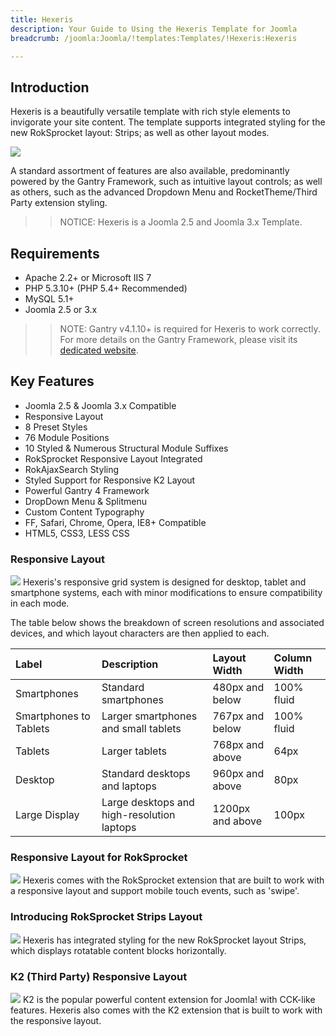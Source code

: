 ```yaml
---
title: Hexeris
description: Your Guide to Using the Hexeris Template for Joomla
breadcrumb: /joomla:Joomla/!templates:Templates/!Hexeris:Hexeris

---
```


Introduction
-----
Hexeris is a beautifully versatile template with rich style elements to invigorate your site content. The template supports integrated styling for the new RokSprocket layout: Strips; as well as other layout modes.

![][hexeris]

A standard assortment of features are also available, predominantly powered by the Gantry Framework, such as intuitive layout controls; as well as others, such as the advanced Dropdown Menu and RocketTheme/Third Party extension styling.

>> NOTICE: Hexeris is a Joomla 2.5 and Joomla 3.x Template.

Requirements
-----
* Apache 2.2+ or Microsoft IIS 7
* PHP 5.3.10+ (PHP 5.4+ Recommended)
* MySQL 5.1+
* Joomla 2.5 or 3.x

>> NOTE: Gantry v4.1.10+ is required for Hexeris to work correctly. For more details on the Gantry Framework, please visit its [dedicated website](http://www.gantry-framework.org/).

Key Features
-----
* Joomla 2.5 & Joomla 3.x Compatible
* Responsive Layout
* 8 Preset Styles
* 76 Module Positions
* 10 Styled & Numerous Structural Module Suffixes
* RokSprocket Responsive Layout Integrated
* RokAjaxSearch Styling
* Styled Support for Responsive K2 Layout
* Powerful Gantry 4 Framework
* DropDown Menu & Splitmenu
* Custom Content Typography
* FF, Safari, Chrome, Opera, IE8+ Compatible
* HTML5, CSS3, LESS CSS

### Responsive Layout
![][responsive]
Hexeris's responsive grid system is designed for desktop, tablet and smartphone systems, each with minor modifications to ensure compatibility in each mode.

The table below shows the breakdown of screen resolutions and associated devices, and which layout characters are then applied to each.

| Label                  | Description                                | Layout Width     | Column Width |  
| :--------------------- | :----------------------------------------- | :--------------- | :----------- |  
| Smartphones            | Standard smartphones                       | 480px and below  | 100% fluid   |  
| Smartphones to Tablets | Larger smartphones and small tablets       | 767px and below  | 100% fluid   |  
| Tablets                | Larger tablets                             | 768px and above  | 64px         |  
| Desktop                | Standard desktops and laptops              | 960px and above  | 80px         |  
| Large Display          | Large desktops and high-resolution laptops | 1200px and above | 100px        | 

### Responsive Layout for RokSprocket
![][roksprocket]
Hexeris comes with the RokSprocket extension that are built to work with a responsive layout and support mobile touch events, such as 'swipe'.

### Introducing RokSprocket Strips Layout
![][strips]
Hexeris has integrated styling for the new RokSprocket layout Strips, which displays rotatable content blocks horizontally.

### K2 (Third Party) Responsive Layout
![][k2]
K2 is the popular powerful content extension for Joomla! with CCK-like features. Hexeris also comes with the K2 extension that is built to work with the responsive layout.

[gantry]: http://www.gantry-framework.org/
[hexeris]: assets/hexeris2.jpeg
[responsive]: assets/responsive.jpg
[roksprocket]: assets/roksprocket.jpg
[filezilla]: https://filezilla-project.org
[launcher]: ../../start/rocketlauncher.md
[strips]: assets/strips.jpg
[k2]: assets/k2.jpg